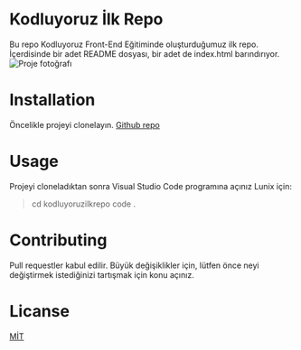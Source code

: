 # Kodluyoruz İlk Repo

Bu repo Kodluyoruz Front-End Eğitiminde oluşturduğumuz ilk repo. İçerdisinde bir adet README dosyası, bir adet de index.html barındırıyor.
![Proje fotoğrafı](https://www.hizliresim.com/k0p2yye)

# Installation
Öncelikle projeyi clonelayın.
[Github repo](https://github.com/huseyinyldzz/kodluyoruzilkrepo.git)

# Usage
Projeyi cloneladıktan sonra Visual Studio Code programına açınız Lunix için:
>cd kodluyoruzilkrepo
code .

# Contributing
Pull requestler kabul edilir. Büyük değişiklikler için, lütfen önce neyi değiştirmek istediğinizi tartışmak için konu açınız.

# Licanse
[MİT](https://choosealicense.com/licenses/mit/)